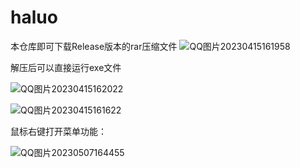 # haluo
本仓库即可下载Release版本的rar压缩文件
![QQ图片20230415161958](https://user-images.githubusercontent.com/90967406/232200303-6df798b6-2a26-44fa-934c-b66d291b4352.png)

解压后可以直接运行exe文件

![QQ图片20230415162022](https://user-images.githubusercontent.com/90967406/232200471-05a10ab1-9bb4-4b47-8bfc-ac171cedb853.png)


![QQ图片20230415161622](https://user-images.githubusercontent.com/90967406/232200078-749a8dba-afca-41b3-909e-e7081c947c4c.png)

鼠标右键打开菜单功能：

![QQ图片20230507164455](https://user-images.githubusercontent.com/90967406/236667421-efd1a8a0-a90d-4f61-9066-5130ef2ac2d5.png)
